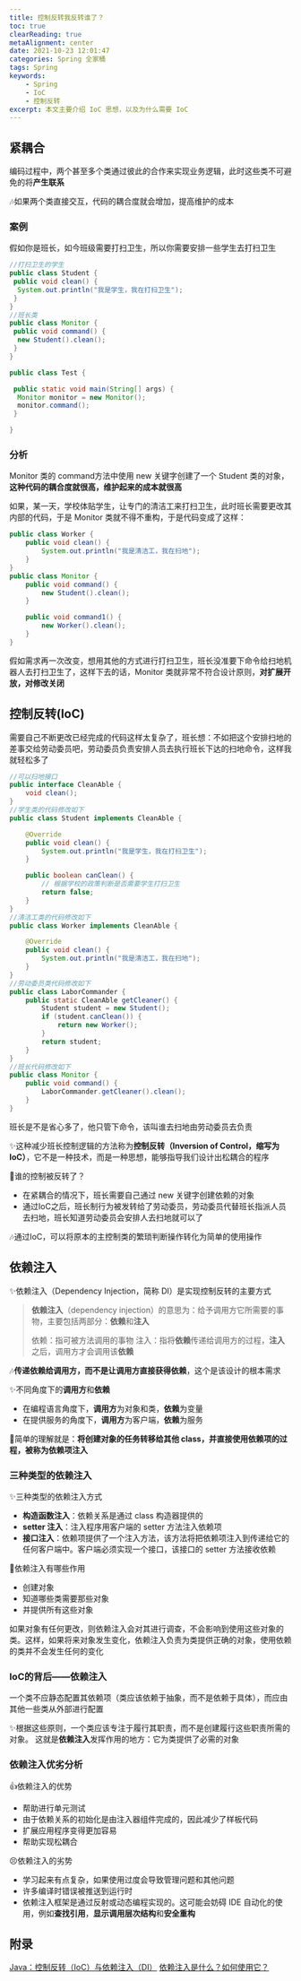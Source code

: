 ```yaml
---
title: 控制反转我反转谁了？
toc: true
clearReading: true
metaAlignment: center
date: 2021-10-23 12:01:47
categories: Spring 全家桶
tags: Spring
keywords:
    - Spring
    - IoC
    - 控制反转
excerpt: 本文主要介绍 IoC 思想，以及为什么需要 IoC
---
```

<!-- toc -->

## 紧耦合

编码过程中，两个甚至多个类通过彼此的合作来实现业务逻辑，此时这些类不可避免的将**产生联系**

:notes:如果两个类直接交互，代码的耦合度就会增加，提高维护的成本

### 案例

假如你是班长，如今班级需要打扫卫生，所以你需要安排一些学生去打扫卫生

```java
//打扫卫生的学生
public class Student {
 public void clean() {
  System.out.println("我是学生，我在打扫卫生");
 }
}
//班长类
public class Monitor {
 public void command() {
  new Student().clean();
 }
}
```

```java
public class Test {

 public static void main(String[] args) {
  Monitor monitor = new Monitor();
  monitor.command();
 }

}
```

### 分析

Monitor 类的 command方法中使用 new 关键字创建了一个 Student 类的对象，**这种代码的耦合度就很高，维护起来的成本就很高**

如果，某一天，学校体贴学生，让专门的清洁工来打扫卫生，此时班长需要更改其内部的代码，于是 Monitor 类就不得不重构，于是代码变成了这样：

```java
public class Worker {
    public void clean() {
        System.out.println("我是清洁工，我在扫地");
    }
}
public class Monitor {
    public void command() {
        new Student().clean();
    }

    public void command1() {
        new Worker().clean();
    }
}
```

假如需求再一次改变，想用其他的方式进行打扫卫生，班长没准要下命令给扫地机器人去打扫卫生了，这样下去的话，Monitor 类就非常不符合设计原则，**对扩展开放，对修改关闭**

## 控制反转(IoC)

需要自己不断更改已经完成的代码这样太复杂了，班长想：不如把这个安排扫地的差事交给劳动委员吧，劳动委员负责安排人员去执行班长下达的扫地命令，这样我就轻松多了

```java
//可以扫地接口
public interface CleanAble {
    void clean();
}
//学生类的代码修改如下
public class Student implements CleanAble {

    @Override
    public void clean() {
        System.out.println("我是学生，我在打扫卫生");        
    }

    public boolean canClean() {
        // 根据学校的政策判断是否需要学生打扫卫生
        return false;
    }
}
//清洁工类的代码修改如下
public class Worker implements CleanAble {

    @Override
    public void clean() {
        System.out.println("我是清洁工，我在扫地");        
    }
}
//劳动委员类代码修改如下
public class LaborCommander {
    public static CleanAble getCleaner() {
        Student student = new Student();
        if (student.canClean()) {
            return new Worker();
        }
        return student;
    }
}
//班长代码修改如下
public class Monitor {
    public void command() {
        LaborCommander.getCleaner().clean();
    }
}

```

班长是不是省心多了，他只管下命令，该叫谁去扫地由劳动委员去负责

:sparkles:这种减少班长控制逻辑的方法称为**控制反转（Inversion of Control，缩写为 IoC）**，它不是一种技术，而是一种思想，能够指导我们设计出松耦合的程序

:thinking:谁的控制被反转了？

- 在紧耦合的情况下，班长需要自己通过 new 关键字创建依赖的对象
- 通过IoC之后，班长制行为被发转给了劳动委员，劳动委员代替班长指派人员去扫地，班长知道劳动委员会安排人去扫地就可以了

:notes:通过IoC，可以将原本的主控制类的繁琐判断操作转化为简单的使用操作

## 依赖注入

:sparkles:依赖注入（Dependency Injection，简称 DI）是实现控制反转的主要方式

> **依赖注入**（dependency injection）的意思为：给予调用方它所需要的事物，主要包括两部分：**依赖**和**注入**
>
> 依赖：指可被方法调用的事物
> 注入：指将**依赖**传递给调用方的过程，**注入**之后，调用方才会调用该**依赖**

:notes:**传递依赖给调用方，而不是让调用方直接获得依赖**，这个是该设计的根本需求

:sparkles:不同角度下的**调用方**和**依赖**

- 在编程语言角度下，**调用方**为对象和类，**依赖**为变量
- 在提供服务的角度下，**调用方**为客户端，**依赖**为服务

:notebook:简单的理解就是：**将创建对象的任务转移给其他 class，并直接使用依赖项的过程，被称为依赖项注入**

### 三种类型的依赖注入

:sparkles:三种类型的依赖注入方式

- **构造函数注入**：依赖关系是通过 class 构造器提供的
- **setter 注入**：注入程序用客户端的 setter 方法注入依赖项
- **接口注入**：依赖项提供了一个注入方法，该方法将把依赖项注入到传递给它的任何客户端中。客户端必须实现一个接口，该接口的 setter 方法接收依赖

:thinking:依赖注入有哪些作用

- 创建对象
- 知道哪些类需要那些对象
- 并提供所有这些对象

如果对象有任何更改，则依赖注入会对其进行调查，不会影响到使用这些对象的类。这样，如果将来对象发生变化，依赖注入负责为类提供正确的对象，使用依赖的类并不会发生任何的变化

### IoC的背后——依赖注入

一个类不应静态配置其依赖项（类应该依赖于抽象，而不是依赖于具体），而应由其他一些类从外部进行配置

:sparkles:根据这些原则，一个类应该专注于履行其职责，而不是创建履行这些职责所需的对象。 这就是**依赖注入**发挥作用的地方：它为类提供了必需的对象

### 依赖注入优劣分析

:+1:依赖注入的优势

- 帮助进行单元测试
- 由于依赖关系的初始化是由注入器组件完成的，因此减少了样板代码
- 扩展应用程序变得更加容易
- 帮助实现松耦合

:persevere:依赖注入的劣势

- 学习起来有点复杂，如果使用过度会导致管理问题和其他问题
- 许多编译时错误被推送到运行时
- 依赖注入框架是通过反射或动态编程实现的。这可能会妨碍 IDE 自动化的使用，例如**查找引用**，**显示调用层次结构**和**安全重构**

## 附录

[Java：控制反转（IoC）与依赖注入（DI）](https://juejin.cn/post/6844903907861364750)
[依赖注入是什么？如何使用它？](https://chinese.freecodecamp.org/news/a-quick-intro-to-dependency-injection-what-it-is-and-when-to-use-it/)
